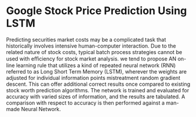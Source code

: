 # Google Stock Price Prediction Using LSTM
Predicting securities market costs may be a complicated task that historically involves intensive  human-computer interaction. Due to the related nature of stock costs, typical batch process strategies cannot be used with eﬃciency for stock market analysis. we tend to propose AN on-line learning rule that utilizes a kind of repeated neural network (RNN) referred to as Long Short Term Memory (LSTM), wherever the weights are adjusted for individual information points mistreatment random gradient descent. This can offer additional correct results once compared to existing stock worth prediction algorithms. The network is trained and evaluated for accuracy with varied sizes of information, and the results are tabulated. A comparison with respect to accuracy is then performed against a man-made Neural Network.
